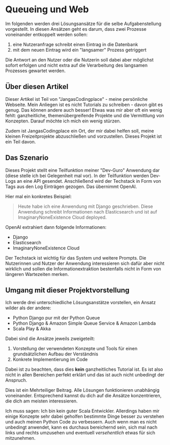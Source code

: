 # Queueing und Web
Im folgenden werden drei Lösungsansätze für die selbe Aufgabenstellung vorgestellt. In diesen Ansätzen geht es darum, dass zwei Prozesse voneinander entkoppelt werden sollen:

1. eine Nutzeranfrage schreibt einen Eintrag in die Datenbank
2. mit dem neuen Eintrag wird ein "langsamer" Prozess getriggert

Die Antwort an den Nutzer oder die Nutzerin soll dabei aber möglichst sofort erfolgen und nicht extra auf die Verarbeitung des langsamen Prozesses gewartet werden.

## Über diesen Artikel
Dieser Artikel ist Teil von "JangasCodingplace" - meine persönliche Webseite. Mein Anliegen ist es nicht Tutorials zu schreiben - davon gibt es genug. Das können andere auch besser! Etwas was mir aber oft ein wenig fehlt: ganzheitliche, themenübergreifende Projekte und die Vermittlung von Konzepten. Darauf möchte ich mich ein wenig stürzen.

Zudem ist JangasCodingplace ein Ort, der mir dabei helfen soll, meine kleinen Freizeitprojekte abzuschließen und vorzustellen. Dieses Projekt ist ein Teil davon.

## Das Szenario
Dieses Projekt stellt eine Teilfunktion meiner "Dev-Guro" Anwendung dar (diese stelle ich bei Gelegenheit mal vor). In der Teilfunktion werden Dev-Logs an eine API gesendet. Anschließend wird der Techstack in Form von Tags aus den Log Einträgen gezogen. Das übernimmt OpenAI.

Hier mal ein konkretes Beispiel:
> Heute habe ich eine Anwendung mit Django geschrieben. Diese Anwendung schreibt Informationen nach Elasticsearch und ist auf ImaginaryNoneExistence Cloud deployed.

OpenAI extrahiert dann folgende Informationen:
- Django
- Elasticsearch
- ImaginaryNoneExistence Cloud

Der Techstack ist wichtig für das System und weitere Prompts. Die Nutzerinnen und Nutzer der Anwendung interessieren sich dafür aber nicht wirklich und sollen die Informationextraktion bestenfalls nicht in Form von längeren Wartezeiten merken.

## Umgang mit dieser Projektvorstellung
Ich werde drei unterschiedliche Lösungsanstätze vorstellen, ein Ansatz wilder als der andere:
- Python Django pur mit der Python Queue
- Python Django & Amazon Simple Queue Service & Amazon Lambda
- Scala Play & Akka

Dabei sind die Ansätze jeweils zweigeteilt:
1. Vorstellung der verwendeten Konzepte und Tools für einen grundsätzlichen Aufbau der Verständnis
2. Konkrete Implementierung im Code

Dabei ist zu beachten, dass dies **kein** ganzheitliches Tutorial ist. Es ist also nicht in allen Bereichen perfekt erklärt und das ist auch nicht unbedingt der Anspruch.

Dies ist ein Mehrteiliger Beitrag. Alle Lösungen funktionieren unabhängig voneinander. Entsprechend kannst du dich auf die Ansätze konzentrieren, die dich am meisten interessieren.

Ich muss sagen: Ich bin kein guter Scala Entwickler. Allerdings haben mir einige Konzepte sehr dabei geholfen bestimmte Dinge besser zu verstehen und auch meinen Python Code zu verbessern. Auch wenn man es nicht unbedingt anwendet, kann es durchaus bereichernd sein, sich mal nach links und rechts umzusehen und eventuell *versehentlich* etwas für sich mitzunehmen.


[//]: # (START CUSTOM SCRIPT)
[//]: # (START CONTENT LIST)
[//]: # (https://raw.githubusercontent.com/JangasCodingplace/jangas-codingplace-blogs/main/blogs/web-and-queues/sub-content/django-conceptual/de.md)
[//]: # (https://raw.githubusercontent.com/JangasCodingplace/jangas-codingplace-blogs/main/blogs/web-and-queues/sub-content/django-pure-impl/de.md)
[//]: # (https://raw.githubusercontent.com/JangasCodingplace/jangas-codingplace-blogs/main/blogs/web-and-queues/sub-content/cloud-conceptual/de.md)
[//]: # (https://raw.githubusercontent.com/JangasCodingplace/jangas-codingplace-blogs/main/blogs/web-and-queues/sub-content/django-and-aws-impl/de.md)
[//]: # (https://raw.githubusercontent.com/JangasCodingplace/jangas-codingplace-blogs/main/blogs/web-and-queues/sub-content/scala-akka-conceptual/de.md)
[//]: # (https://raw.githubusercontent.com/JangasCodingplace/jangas-codingplace-blogs/main/blogs/web-and-queues/sub-content/scala-akka-impl/de.md)
[//]: # (https://raw.githubusercontent.com/JangasCodingplace/jangas-codingplace-blogs/main/blogs/web-and-queues/sub-content/conclusion/de.md)
[//]: # (END CONTENT LIST)
[//]: # (END CUSTOM SCRIPT)

